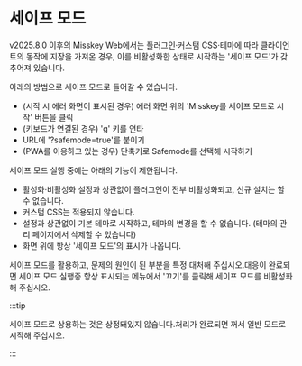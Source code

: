 # 세이프 모드

v2025.8.0 이후의 Misskey Web에서는 플러그인·커스텀 CSS·테마에 따라 클라이언트의 동작에 지장을 가져온 경우, 이를 비활성화한 상태로 시작하는 '세이프 모드'가 갖추어져 있습니다.

아래의 방법으로 세이프 모드로 들어갈 수 있습니다.

- (시작 시 에러 화면이 표시된 경우) 에러 화면 위의 'Misskey를 세이프 모드로 시작' 버튼을 클릭
- (키보드가 연결된 경우) 'g' 키를 연타
- URL에 '?safemode=true'를 붙이기
- (PWA를 이용하고 있는 경우) 단축키로 Safemode를 선택해 시작하기

세이프 모드 실행 중에는 아래의 기능이 제한됩니다.

- 활성화·비활성화 설정과 상관없이 플러그인이 전부 비활성화되고, 신규 설치는 할 수 없습니다.
- 커스텀 CSS는 적용되지 않습니다.
- 설정과 상관없이 기본 테마로 시작하고, 테마의 변경을 할 수 없습니다. (테마의 관리 페이지에서 삭제할 수 있습니다)
- 화면 위에 항상 '세이프 모드'의 표시가 나옵니다.

세이프 모드를 활용하고, 문제의 원인이 된 부분을 특정·대처해 주십시오.대응이 완료되면 세이프 모드 실행중 항상 표시되는 메뉴에서 '끄기'를 클릭해 세이프 모드를 비활성화해 주십시오.

:::tip

세이프 모드로 상용하는 것은 상정돼있지 않습니다.처리가 완료되면 꺼서 일반 모드로 시작해 주십시오.

:::
